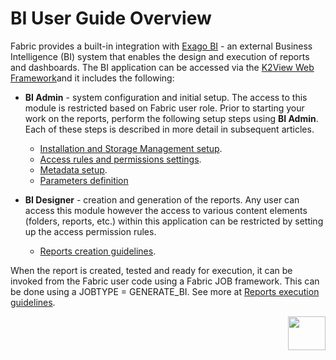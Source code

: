 # BI User Guide Overview

Fabric provides a built-in integration with [Exago BI](https://support.exagoinc.com/hc/en-us) - an external Business Intelligence (BI) system that enables the design and execution of reports and dashboards. The BI application can be accessed via the [K2View Web Framework](https://support.k2view.com/Academy_6.5/articles/30_web_framework/01_web_framework_overview.html)and it includes the following:

* **BI Admin** - system configuration and initial setup. The access to this module is restricted based on Fabric user role. Prior to starting your work on the reports, perform the following setup steps using **BI Admin**. Each of these steps is described in more detail in subsequent articles.
  * [Installation and Storage Management setup](01_Installation.md).
  * [Access rules and permissions settings](02_Permissions_Setup.md).
  * [Metadata setup](03_Metadata_Setup).
  * [Parameters definition]()

* **BI Designer** - creation and generation of the reports. Any user can access this module however the access to various content elements (folders, reports, etc.) within this application can be restricted by setting up the access permission rules. 
  * [Reports creation guidelines](05_report_creation_guidelines.md).

When the report is created, tested and ready for execution, it can be invoked from the Fabric user code using a Fabric JOB framework. This can be done using a JOBTYPE = GENERATE_BI. See more at [Reports execution guidelines](06_report_execution_guidelines.md). 





[<img align="right" width="60" height="54" src="/articles/images/Next.png">](01_Installation.md) 
